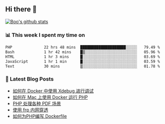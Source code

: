 ## Hi there 👋

[![Boo's github stats](https://github-readme-stats.vercel.app/api?username=0xAiKang)](https://github.com/anuraghazra/github-readme-stats)

<!-- [![Most Used Langs](https://github-readme-stats.vercel.app/api/top-langs/?username=0xAiKang)](https://github.com/anuraghazra/github-readme-stats) -->

### 📊 This week I spent my time on
<!--START_SECTION:waka-->

```txt
PHP              22 hrs 48 mins  ████████████████████░░░░░   79.49 %
Bash             1 hr 42 mins    █▒░░░░░░░░░░░░░░░░░░░░░░░   05.96 %
HTML             1 hr 3 mins     █░░░░░░░░░░░░░░░░░░░░░░░░   03.69 %
JavaScript       1 hr 1 min      █░░░░░░░░░░░░░░░░░░░░░░░░   03.59 %
Text             30 mins         ▒░░░░░░░░░░░░░░░░░░░░░░░░   01.78 %
```

<!--END_SECTION:waka-->

### 📕 Latest Blog Posts
<!-- BLOG-POST-LIST:START -->
- [如何在 Docker 中使用 Xdebug 进行调试](https://www.0x2beace.com/how-to-debug-with-xdebug-in-docker/)
- [如何在 Mac 上使用 Docker 运行 PHP](https://www.0x2beace.com/how-to-run-php-with-docker-on-mac/)
- [PHP 处理各种 PDF 场景](https://www.0x2beace.com/php-handles-various-pdf-scenarios/)
- [使用 frp 内网穿透](https://www.0x2beace.com/use-the-frp-intranet-to-penetrate/)
- [如何为PHP编写 Dockerfile](https://www.0x2beace.com/how-to-write-dockerfile-for-php/)
<!-- BLOG-POST-LIST:END -->

